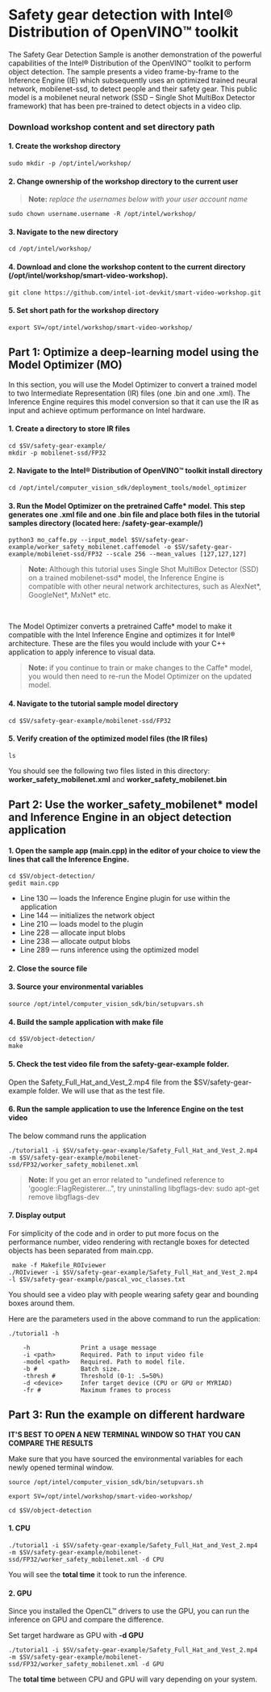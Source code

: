 # Safety gear detection with Intel® Distribution of OpenVINO™ toolkit

The Safety Gear Detection Sample is another demonstration of the powerful capabilities of the Intel® Distribution of the OpenVINO™ toolkit to perform object detection. The sample presents a video frame-by-frame to the Inference Engine (IE) which subsequently uses an optimized trained neural network, mobilenet-ssd, to detect people and their safety gear. This public model is a mobilenet neural network (SSD – Single Shot MultiBox Detector framework) that has been pre-trained to detect objects in a video clip.

### Download workshop content and set directory path
#### 1. Create the workshop directory

	sudo mkdir -p /opt/intel/workshop/

#### 2. Change ownership of the workshop directory to the current user

> **Note:** *replace the usernames below with your user account name*

	sudo chown username.username -R /opt/intel/workshop/

#### 3. Navigate to the new directory

	cd /opt/intel/workshop/

#### 4. Download and clone the workshop content to the current directory (/opt/intel/workshop/smart-video-workshop).

	git clone https://github.com/intel-iot-devkit/smart-video-workshop.git

#### 5. Set short path for the workshop directory

	export SV=/opt/intel/workshop/smart-video-workshop/

## Part 1: Optimize a deep-learning model using the Model Optimizer (MO)

In this section, you will use the Model Optimizer to convert a trained model to two Intermediate Representation (IR) files (one .bin and one .xml). The Inference Engine requires this model conversion so that it can use the IR as input and achieve optimum performance on Intel hardware.

#### 1. Create a directory to store IR files

	cd $SV/safety-gear-example/
	mkdir -p mobilenet-ssd/FP32

#### 2. Navigate to the Intel® Distribution of OpenVINO™ toolkit install directory

	cd /opt/intel/computer_vision_sdk/deployment_tools/model_optimizer

#### 3. Run the Model Optimizer on the pretrained Caffe* model. This step generates one .xml file and one .bin file and place both files in the tutorial samples directory (located here: /safety-gear-example/)

	python3 mo_caffe.py --input_model $SV/safety-gear-example/worker_safety_mobilenet.caffemodel -o $SV/safety-gear-example/mobilenet-ssd/FP32 --scale 256 --mean_values [127,127,127]

> **Note:** Although this tutorial uses Single Shot MultiBox Detector (SSD) on a trained mobilenet-ssd* model, the Inference Engine is compatible with other neural network architectures, such as AlexNet*, GoogleNet*, MxNet* etc.

<br>

The Model Optimizer converts a pretrained Caffe* model to make it compatible with the Intel Inference Engine and optimizes it for Intel® architecture. These are the files you would include with your C++ application to apply inference to visual data.

> **Note:** if you continue to train or make changes to the Caffe* model, you would then need to re-run the Model Optimizer on the updated model.

#### 4. Navigate to the tutorial sample model directory

	cd $SV/safety-gear-example/mobilenet-ssd/FP32

#### 5. Verify creation of the optimized model files (the IR files)

	ls

You should see the following two files listed in this directory: **worker_safety_mobilenet.xml** and **worker_safety_mobilenet.bin**


## Part 2: Use the worker_safety_mobilenet* model and Inference Engine in an object detection application


#### 1. Open the sample app (main.cpp) in the editor of your choice to view the lines that call the Inference Engine.

	cd $SV/object-detection/
	gedit main.cpp

* Line 130 &#8212; loads the Inference Engine plugin for use within the application
* Line 144 &#8212; initializes the network object
* Line 210 &#8212; loads model to the plugin
* Line 228 &#8212; allocate input blobs
* Line 238 &#8212; allocate output blobs
* Line 289 &#8212; runs inference using the optimized model


#### 2. Close the source file

#### 3. Source your environmental variables

	source /opt/intel/computer_vision_sdk/bin/setupvars.sh

#### 4. Build the sample application with make file

 	cd $SV/object-detection/
	make

#### 5. Check the test video file from the safety-gear-example folder.


Open the Safety_Full_Hat_and_Vest_2.mp4 file from the $SV/safety-gear-example folder.
We will use that as the test file.

#### 6. Run the sample application to use the Inference Engine on the test video
The below command runs the application

	./tutorial1 -i $SV/safety-gear-example/Safety_Full_Hat_and_Vest_2.mp4 -m $SV/safety-gear-example/mobilenet-ssd/FP32/worker_safety_mobilenet.xml

> **Note:** If you get an error related to "undefined reference to 'google::FlagRegisterer...", try uninstalling libgflags-dev: sudo apt-get remove libgflags-dev

#### 7. Display output
For simplicity of the code and in order to put more focus on the performance number, video rendering with rectangle boxes for detected objects has been separated from main.cpp.

	 make -f Makefile_ROIviewer
	./ROIviewer -i $SV/safety-gear-example/Safety_Full_Hat_and_Vest_2.mp4 -l $SV/safety-gear-example/pascal_voc_classes.txt

You should see a video play with people wearing safety gear and bounding boxes around them.

Here are the parameters used in the above command to run the application:

	./tutorial1 -h

		-h              Print a usage message
		-i <path>       Required. Path to input video file
		-model <path>   Required. Path to model file.
		-b #            Batch size.
		-thresh #       Threshold (0-1: .5=50%)
		-d <device>     Infer target device (CPU or GPU or MYRIAD)
		-fr #           Maximum frames to process


## Part 3: Run the example on different hardware

**IT'S BEST TO OPEN A NEW TERMINAL WINDOW SO THAT YOU CAN COMPARE THE RESULTS**

 Make sure that you have sourced the environmental variables for each newly opened terminal window.

	source /opt/intel/computer_vision_sdk/bin/setupvars.sh

	export SV=/opt/intel/workshop/smart-video-workshop/

	cd $SV/object-detection

#### 1. CPU
```
./tutorial1 -i $SV/safety-gear-example/Safety_Full_Hat_and_Vest_2.mp4 -m $SV/safety-gear-example/mobilenet-ssd/FP32/worker_safety_mobilenet.xml -d CPU
```
You will see the **total time** it took to run the inference.

#### 2. GPU
Since you installed the OpenCL™ drivers to use the GPU, you can run the inference on GPU and compare the difference.

Set target hardware as GPU with **-d GPU**
```
./tutorial1 -i $SV/safety-gear-example/Safety_Full_Hat_and_Vest_2.mp4 -m $SV/safety-gear-example/mobilenet-ssd/FP32/worker_safety_mobilenet.xml -d GPU
```

The **total time** between CPU and GPU will vary depending on your system.

